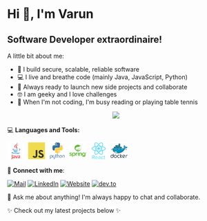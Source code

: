 # Hi 👋, I'm Varun  

## Software Developer extraordinaire!

A little bit about me:

- :hammer: I build secure, scalable, reliable software
- :computer: I live and breathe code (mainly Java, JavaScript, Python)
- :rocket: Always ready to launch new side projects and collaborate
- :nerd_face: I am geeky and I love challenges
- :ping_pong: When I'm not coding, I'm busy reading or playing table tennis

<p align="center">
  <img src="https://github-profile-trophy.vercel.app/?username=varungujarathi9&theme=onedark&column=7&no-bg=true&no-frame=true&rank=SSS,SS,S,AAA,AA,A,B,C" />
</p>

<!--<p align="center">
  <img width="48%" src="https://github-readme-stats.vercel.app/api?username=varungujarathi9&show_icons=true&theme=merko" />
  <img width="48%" src="https://github-readme-streak-stats.herokuapp.com/?user=varungujarathi9&theme=merko" />
</p>-->

<!--<p align="center">
  <img src="https://github-readme-stats.anuraghazra1.vercel.app/api/top-langs/?username=varungujarathi9&theme=merko&langs_count=10" />
</p>-->
<!--[![An image of @varungujarathi9's Holopin badges, which is a link to view their full Holopin profile](https://holopin.me/varungujarathi9)](https://holopin.io/@varungujarathi9)-->


💻 **Languages and Tools:**

<img src="https://github.com/devicons/devicon/blob/master/icons/java/java-original-wordmark.svg" title="Java" alt="Java" width="40" height="40"/>&nbsp;
<img src="https://github.com/devicons/devicon/blob/master/icons/javascript/javascript-original.svg" title="JavaScript" alt="JavaScript" width="40" height="40"/>&nbsp;
<img src="https://github.com/devicons/devicon/blob/master/icons/python/python-original-wordmark.svg" title="Python" alt="Python"  width="40" height="40"/>&nbsp;
<img src="https://github.com/devicons/devicon/blob/master/icons/spring/spring-original-wordmark.svg" title="Spring" alt="Spring"  width="40" height="40"/>&nbsp;
<img src="https://github.com/devicons/devicon/blob/master/icons/react/react-original-wordmark.svg" title="React" alt="React" width="40" height="40"/>&nbsp;
<img src="https://github.com/devicons/devicon/blob/master/icons/docker/docker-original-wordmark.svg" title="React" alt="React" width="40" height="40"/>&nbsp;

🔗 **Connect with me**:

[![Mail][1.1]][1] [![LinkedIn][2.1]][2] [![Website][3.1]][3] [![dev.to][4.1]][4]

[1.1]: https://img.shields.io/badge/email-D14836?style=for-the-badge&logo=gmail&logoColor=white
[2.1]: https://img.shields.io/badge/linkedin-0077B5?style=for-the-badge&logo=linkedin&logoColor=white
[3.1]: https://img.shields.io/badge/website-000000?style=for-the-badge&logo=About.me&logoColor=white  
[4.1]: https://img.shields.io/badge/dev.to-0A0A0A?style=for-the-badge&logo=devdotto&logoColor=white

[1]: mailto:v.gujarathi777@gmail.com
[2]: https://www.linkedin.com/in/varungujarathi
[3]: https://varungujarathi.dev
[4]: https://dev.to/varungujarathi9

💬 Ask me about anything! I'm always happy to chat and collaborate. 

✨ Check out my latest projects below ✨


